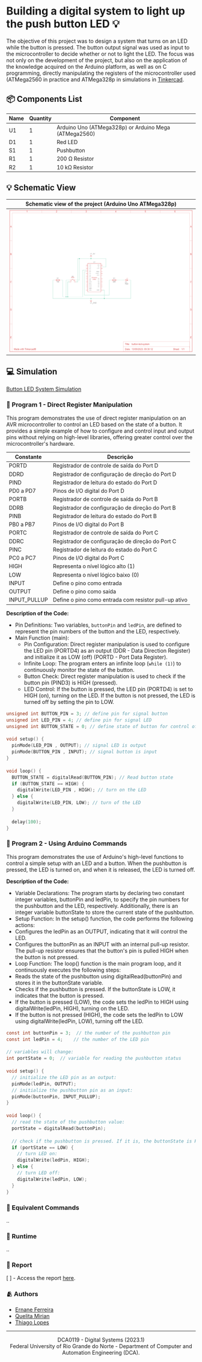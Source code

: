 # Building a digital system to light up the push button LED 💡

The objective of this project was to design a system that turns on an LED while the button is pressed. The button output signal was used as input to the microcontroller to decide whether or not to light the LED. The focus was not only on the development of the project, but also on the application of the knowledge acquired on the Arduino platform, as well as on C programming, directly manipulating the registers of the microcontroller used (ATMega2560 in practice and ATMega328p in simulations in [Tinkercad](https://www.tinkercad.com/).

## 📦 Components List

|Name|Quantity|Component                                             |
|----|--------|------------------------------------------------------|
|U1  |1       |Arduino Uno (ATMega328p) or Arduino Mega (ATMega2560) |
|D1  |1       |Red LED                                               |
|S1  |1       |Pushbutton                                            |
|R1  |1       |200 Ω Resistor                                        |
|R2  |1       |10 kΩ Resistor                                        |


## 💡 Schematic View

|                                                    Schematic view of the project (Arduino Uno ATMega328p)                                                 |
|-----------------------------------------------------------------------------------------------------------------------------------------------------------|
| [![Schematic view of the project (Arduino Uno ATMega328p)](./assets/imgs/button-led-system-schematic.png)](./assets/docs/button-led-system-schematic.pdf) |

## 💻 Simulation

[Button LED System Simulation](./assets/imgs/button-led-system-simulation.png)

### 📌 Program 1 - Direct Register Manipulation

This program demonstrates the use of direct register manipulation on an AVR microcontroller to control an LED based on the state of a button. It provides a simple example of how to configure and control input and output pins without relying on high-level libraries, offering greater control over the microcontroller's hardware.

| Constante  | Descrição                                      |
|------------|------------------------------------------------|
| PORTD      | Registrador de controle de saída do Port D      |
| DDRD       | Registrador de configuração de direção do Port D|
| PIND       | Registrador de leitura do estado do Port D      |
| PD0 a PD7  | Pinos de I/O digital do Port D                  |
| PORTB      | Registrador de controle de saída do Port B      |
| DDRB       | Registrador de configuração de direção do Port B|
| PINB       | Registrador de leitura do estado do Port B      |
| PB0 a PB7  | Pinos de I/O digital do Port B                  |
| PORTC      | Registrador de controle de saída do Port C      |
| DDRC       | Registrador de configuração de direção do Port C|
| PINC       | Registrador de leitura do estado do Port C      |
| PC0 a PC7  | Pinos de I/O digital do Port C                  |
| HIGH       | Representa o nível lógico alto (1)              |
| LOW        | Representa o nível lógico baixo (0)             |
| INPUT      | Define o pino como entrada                      |
| OUTPUT     | Define o pino como saída                        |
| INPUT_PULLUP | Define o pino como entrada com resistor pull-up ativo |

**Description of the Code:**

  * Pin Definitions: Two variables, `buttonPin` and `ledPin`, are defined to represent the pin numbers of the button and the LED, respectively.
  * Main Function (main):
    * Pin Configuration: Direct register manipulation is used to configure the LED pin (PORTD4) as an output (DDR - Data Direction Register) and initialize it as LOW (off) (PORTD - Port Data Register).
    * Infinite Loop: The program enters an infinite loop (`while (1)`) to continuously monitor the state of the button.
    * Button Check: Direct register manipulation is used to check if the button pin (PIND3) is HIGH (pressed).
    * LED Control: If the button is pressed, the LED pin (PORTD4) is set to HIGH (on), turning on the LED. If the button is not pressed, the LED is turned off by setting the pin to LOW.

```c
unsigned int BUTTON_PIN = 3; // define pin for signal button
unsigned int LED_PIN = 4; // define pin for signal LED
unsigned int BUTTON_STATE = 0; // define state of button for control of system (1=on/0=off)

void setup() {
  pinMode(LED_PIN , OUTPUT); // signal LED is output
  pinMode(BUTTON_PIN , INPUT); // signal button is input
}

void loop() {
  BUTTON_STATE = digitalRead(BUTTON_PIN); // Read button state
  if (BUTTON_STATE == HIGH) {
    digitalWrite(LED_PIN , HIGH); // turn on the LED
  } else {
    digitalWrite(LED_PIN, LOW);	// turn of the LED
  }

  delay(100);
}
```

### 📌 Program 2 - Using Arduino Commands

This program demonstrates the use of Arduino's high-level functions to control a simple setup with an LED and a button. When the pushbutton is pressed, the LED is turned on, and when it is released, the LED is turned off.

**Description of the Code:**

* Variable Declarations: The program starts by declaring two constant integer variables, buttonPin and ledPin, to specify the pin numbers for the pushbutton and the LED, respectively. Additionally, there is an integer variable buttonState to store the current state of the pushbutton.
* Setup Function: In the setup() function, the code performs the following actions:
 * Configures the ledPin as an OUTPUT, indicating that it will control the LED.
 * Configures the buttonPin as an INPUT with an internal pull-up resistor. The pull-up resistor ensures that the button's pin is pulled HIGH when the button is not pressed.
* Loop Function: The loop() function is the main program loop, and it continuously executes the following steps:
 * Reads the state of the pushbutton using digitalRead(buttonPin) and stores it in the buttonState variable.
 * Checks if the pushbutton is pressed. If the buttonState is LOW, it indicates that the button is pressed.
 * If the button is pressed (LOW), the code sets the ledPin to HIGH using digitalWrite(ledPin, HIGH), turning on the LED.
 * If the button is not pressed (HIGH), the code sets the ledPin to LOW using digitalWrite(ledPin, LOW), turning off the LED.

```c
const int buttonPin = 3;  // the number of the pushbutton pin
const int ledPin = 4;    // the number of the LED pin

// variables will change:
int portState = 0;  // variable for reading the pushbutton status

void setup() {
  // initialize the LED pin as an output:
  pinMode(ledPin, OUTPUT);
  // initialize the pushbutton pin as an input:
  pinMode(buttonPin, INPUT_PULLUP);
}

void loop() {
  // read the state of the pushbutton value:
  portState = digitalRead(buttonPin);

  // check if the pushbutton is pressed. If it is, the buttonState is HIGH:
  if (portState == LOW) {
    // turn LED on:
    digitalWrite(ledPin, HIGH);
  } else {
    // turn LED off:
    digitalWrite(ledPin, LOW);
  }
}
```

### 📌 Equivalent Commands

..

### 📌 Runtime

..

### 📄 Report

[ ] - Access the report [here](./assets/docs/project_report.pdf).


### 🫂 Authors

- [Ernane Ferreira](https://github.com/ernanej)
- [Quelita Mirian](https://github.com/quelita2)
- [Thiago Lopes](https://github.com/thiagonasmto)

---

<div align="center">
  DCA0119 - Digital Systems (2023.1) <br/>
  Federal University of Rio Grande do Norte - Department of Computer and Automation Engineering (DCA).
</div>
